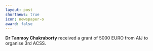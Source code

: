 ```yaml
---
layout: post
shortnews: true
icon: newspaper-o
award: false
---
```


<b>Dr Tanmoy Chakraborty</b> received a grant of 5000 EURO from AIJ to organise 3rd ACSS.

